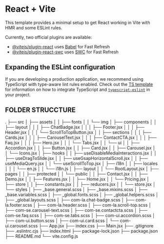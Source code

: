 # React + Vite

This template provides a minimal setup to get React working in Vite with HMR and some ESLint rules.

Currently, two official plugins are available:

- [@vitejs/plugin-react](https://github.com/vitejs/vite-plugin-react/blob/main/packages/plugin-react) uses [Babel](https://babeljs.io/) for Fast Refresh
- [@vitejs/plugin-react-swc](https://github.com/vitejs/vite-plugin-react/blob/main/packages/plugin-react-swc) uses [SWC](https://swc.rs/) for Fast Refresh

## Expanding the ESLint configuration

If you are developing a production application, we recommend using TypeScript with type-aware lint rules enabled. Check out the [TS template](https://github.com/vitejs/vite/tree/main/packages/create-vite/template-react-ts) for information on how to integrate TypeScript and [`typescript-eslint`](https://typescript-eslint.io) in your project.



## FOLDER STRUCCTURE
.
├── src
│   ├── assets
│   │   ├── fonts
│   │   └── img
│   ├── components
│   │   ├── layout
│   │   │   ├── ChatBadge.jsx
│   │   │   ├── Footer.jsx
│   │   │   ├── Header.jsx
│   │   │   └── ScrollToTopButton.jsx
│   │   ├── sections
│   │   │   ├── Cards.jsx
│   │   │   ├── CarouselText.jsx
│   │   │   ├── ContactCTA.jsx
│   │   │   ├── Faq.jsx
│   │   │   ├── Hero.jsx
│   │   │   └── Tabs.jsx
│   │   └── ui
│   │       ├── Accordion.jsx
│   │       ├── Button.jsx
│   │       ├── Card.jsx
│   │       ├── Carousel.jsx
│   │       └── Icons.jsx
│   ├── hooks
│   │   ├── useDisableMediaInteractions.jsx
│   │   ├── useDragToSlide.jsx
│   │   ├── useGsapHorizontalScroll.jsx
│   │   ├── useMediaQuery.jsx
│   │   └── useScrollToTop.jsx
│   ├── i18n
│   │   ├── locales
│   │   │   └── en.js
│   │   └── i18n.js
│   ├── layout
│   │   └── RootLayout.jsx
│   ├── pages
│   │   ├── protected
│   │   └── public
│   │       ├── Contact.jsx
│   │       ├── Demo.jsx
│   │       ├── Features.jsx
│   │       ├── Home.jsx
│   │       └── Pricing.jsx
│   ├── store
│   │   ├── constants.jsx
│   │   ├── reducers.jsx
│   │   └── store.jsx
│   └── styles
│       ├── _base.general.scss
│       ├── _base.mixins.scss
│       ├── _base.variables.scss
│       ├── _global.fonts.scss
│       ├── _global.helpers.scss
│       ├── _global.layouts.scss
│       ├── com-la.chat-badge.scss
│       ├── com-la.footer.scss
│       ├── com-la.header.scss
│       ├── com-la.scroll-top.scss
│       ├── com-se.carousel-text.scss
│       ├── com-se.contactcta.scss
│       ├── com-se.faq.scss
│       ├── com-se.tabs.scss
│       ├── com-ui.accordion.scss
│       ├── com-ui.button.scss
│       ├── com-ui.card.scss
│       └── com-ui.carousel.scss
├── App.jsx
├── index.css
├── Main.jsx
├── .gitignore
├── .eslintrc.cjs
├── index.html
├── package-lock.json
├── package.json
├── README.md
└── vite.config.js